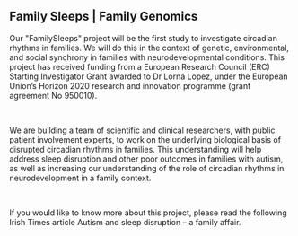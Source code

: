 ## Family Sleeps | Family Genomics

<!--

**Here are some ideas to get you started:**

🙋‍♀️ A short introduction - what is your organization all about?
🌈 Contribution guidelines - how can the community get involved?
👩‍💻 Useful resources - where can the community find your docs? Is there anything else the community should know?
🍿 Fun facts - what does your team eat for breakfast?
🧙 Remember, you can do mighty things with the power of [Markdown](https://docs.github.com/github/writing-on-github/getting-started-with-writing-and-formatting-on-github/basic-writing-and-formatting-syntax)
-->


Our "FamilySleeps" project will be the first study to investigate circadian rhythms in families. We will do this in the context of genetic, environmental, and social synchrony in families with neurodevelopmental conditions. This project has received funding from a European Research Council (ERC) Starting Investigator Grant awarded to Dr Lorna Lopez, under the European Union’s Horizon 2020 research and innovation programme (grant agreement No 950010).

​

We are building a team of scientific and clinical researchers, with public patient involvement experts, to work on the underlying biological basis of disrupted circadian rhythms in families. This understanding will help address sleep disruption and other poor outcomes in families with autism, as well as increasing our understanding of the role of circadian rhythms in neurodevelopment in a family context.

​

If you would like to know more about this project, please read the following Irish Times article Autism and sleep disruption – a family affair.
